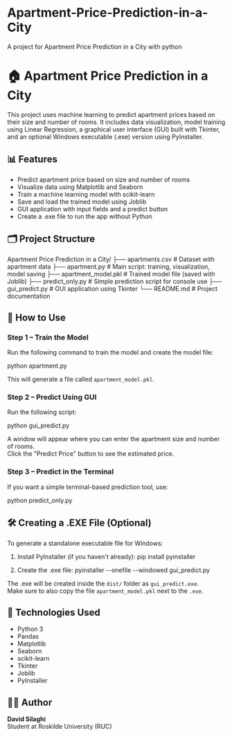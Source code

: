 # Apartment-Price-Prediction-in-a-City
A project for Apartment Price Prediction in a City with python
# 🏠 Apartment Price Prediction in a City

This project uses machine learning to predict apartment prices based on their size and number of rooms. It includes data visualization, model training using Linear Regression, a graphical user interface (GUI) built with Tkinter, and an optional Windows executable (.exe) version using PyInstaller.

## 📊 Features

- Predict apartment price based on size and number of rooms
- Visualize data using Matplotlib and Seaborn
- Train a machine learning model with scikit-learn
- Save and load the trained model using Joblib
- GUI application with input fields and a predict button
- Create a .exe file to run the app without Python

## 🗂 Project Structure

Apartment Price Prediction in a City/ ├── apartments.csv # Dataset with apartment data ├── apartment.py # Main script: training, visualization, model saving ├── apartment_model.pkl # Trained model file (saved with Joblib) ├── predict_only.py # Simple prediction script for console use ├── gui_predict.py # GUI application using Tkinter └── README.md # Project documentation


## 🚀 How to Use

### Step 1 – Train the Model

Run the following command to train the model and create the model file:

python apartment.py

This will generate a file called `apartment_model.pkl`.

### Step 2 – Predict Using GUI

Run the following script:

python gui_predict.py

A window will appear where you can enter the apartment size and number of rooms.  
Click the "Predict Price" button to see the estimated price.

### Step 3 – Predict in the Terminal

If you want a simple terminal-based prediction tool, use:

python predict_only.py

## 🛠 Creating a .EXE File (Optional)

To generate a standalone executable file for Windows:

1. Install PyInstaller (if you haven't already):
pip install pyinstaller

2. Create the .exe file:
pyinstaller --onefile --windowed gui_predict.py

The .exe will be created inside the `dist/` folder as `gui_predict.exe`.  
Make sure to also copy the file `apartment_model.pkl` next to the `.exe`.

## 🧠 Technologies Used

- Python 3
- Pandas
- Matplotlib
- Seaborn
- scikit-learn
- Tkinter
- Joblib
- PyInstaller

## 👨‍💻 Author

**David Silaghi**  
Student at Roskilde University (RUC)
